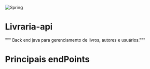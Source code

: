  ![Spring](https://img.shields.io/badge/spring-%236DB33F.svg?style=for-the-badge&logo=spring&logoColor=white)
# Livraria-api
""" Back end java para gerenciamento de livros, autores e usuários."""

# Principais endPoints

